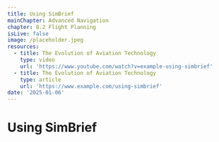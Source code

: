```yaml
---
title: Using SimBrief
mainChapter: Advanced Navigation
chapter: 8.2 Flight Planning
isLive: false
image: /placeholder.jpeg
resources:
  - title: The Evolution of Aviation Technology
    type: video
    url: 'https://www.youtube.com/watch?v=example-using-simbrief'
  - title: The Evolution of Aviation Technology
    type: article
    url: 'https://www.example.com/using-simbrief'
date: '2025-01-06'
---
```


# Using SimBrief
